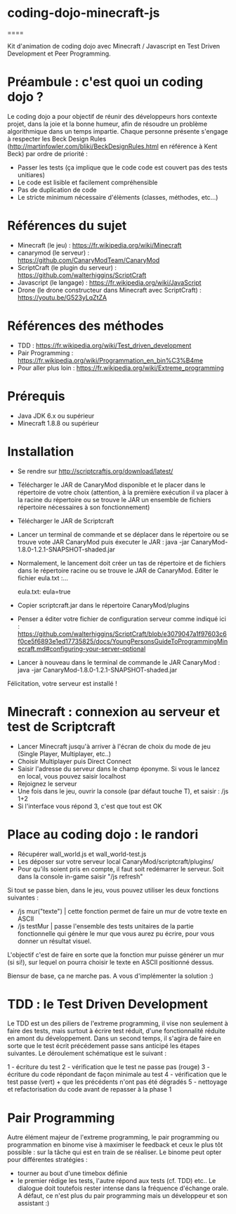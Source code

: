 # coding-dojo-minecraft-js

====

Kit d'animation de coding dojo avec Minecraft / Javascript en Test Driven Development et Peer Programming.

# Préambule : c'est quoi un coding dojo ?
Le coding dojo a pour objectif de réunir des développeurs hors contexte projet, dans la joie et la bonne humeur, afin de résoudre un problème algorithmique dans un temps impartie.
Chaque personne présente s'engage à respecter les Beck Design Rules (http://martinfowler.com/bliki/BeckDesignRules.html en référence à Kent Beck) par ordre de priorité :
* Passer les tests (ça implique que le code code est couvert pas des tests unitiares)
* Le code est lisible et facilement compréhensible
* Pas de duplication de code
* Le stricte minimum nécessaire d'élèments (classes, méthodes, etc...)


# Références du sujet
- Minecraft (le jeu) : https://fr.wikipedia.org/wiki/Minecraft
- canarymod (le serveur) : https://github.com/CanaryModTeam/CanaryMod
- ScriptCraft (le plugin du serveur) : https://github.com/walterhiggins/ScriptCraft
- Javascript (le langage) : https://fr.wikipedia.org/wiki/JavaScript
- Drone (le drone constructeur dans Minecraft avec ScriptCraft) : https://youtu.be/G523yLqZtZA

# Références des méthodes
- TDD : https://fr.wikipedia.org/wiki/Test_driven_development
- Pair Programming : https://fr.wikipedia.org/wiki/Programmation_en_bin%C3%B4me
- Pour aller plus loin : https://fr.wikipedia.org/wiki/Extreme_programming


# Prérequis
- Java JDK 6.x ou supérieur
- Minecraft 1.8.8 ou supérieur

# Installation
- Se rendre sur http://scriptcraftjs.org/download/latest/
- Télécharger le JAR de CanaryMod disponible et le placer dans le répertoire de votre choix (attention, à la première exécution il va placer à la racine du répertoire ou se trouve le JAR un ensemble de fichiers répertoire nécessaires à son fonctionnement)
- Télécharger le JAR de Scriptcraft
- Lancer un terminal de commande et se déplacer dans le répertoire ou se trouve vote JAR CanaryMod puis éxecuter le JAR :
      java -jar CanaryMod-1.8.0-1.2.1-SNAPSHOT-shaded.jar
- Normalement, le lancement doit créer un tas de répertoire et de fichiers dans le répertoire racine ou se trouve le JAR de CanaryMod. Editer le fichier eula.txt :&hellip;

    eula.txt:
      eula=true

- Copier scriptcraft.jar dans le répertoire CanaryMod/plugins
- Penser a éditer votre fichier de configuration serveur comme indiqué ici : https://github.com/walterhiggins/ScriptCraft/blob/e3079047a1f97603c6f0ce5f6893e1ed17735825/docs/YoungPersonsGuideToProgrammingMinecraft.md#configuring-your-server-optional
- Lancer à nouveau dans le terminal de commande le JAR CanaryMod :
      java -jar CanaryMod-1.8.0-1.2.1-SNAPSHOT-shaded.jar

Félicitation, votre serveur est installé !

# Minecraft : connexion au serveur et test de Scriptcraft
- Lancer Minecraft jusqu'à arriver à l'écran de choix du mode de jeu (Single Player, Multiplayer, etc..)
- Choisir Multiplayer puis Direct Connect
- Saisir l'adresse du serveur dans le champ éponyme. Si vous le lancez en local, vous pouvez saisir localhost
- Rejoignez le serveur
- Une fois dans le jeu, ouvrir la console (par défaut touche T), et saisir :
      /js 1+2
- Si l'interface vous répond 3, c'est que tout est OK

# Place au coding dojo : le randori
- Récupérer wall_world.js et wall_world-test.js
- Les déposer sur votre serveur local CanaryMod/scriptcraft/plugins/
- Pour qu'ils soient pris en compte, il faut soit redémarrer le serveur. Soit dans la console in-game saisir "/js refresh"

Si tout se passe bien, dans le jeu, vous pouvez utiliser les deux fonctions suivantes :
- /js mur("texte")  | cette fonction permet de faire un mur de votre texte en ASCII
- /js testMur     | passe l'ensemble des tests unitaires de la partie fonctionnelle qui génère le mur que vous aurez pu écrire, pour vous donner un résultat visuel.

L'objectif c'est de faire en sorte que la fonction mur puisse générer un mur (si si!), sur lequel on pourra choisir le texte en ASCII positionné dessus.

Biensur de base, ça ne marche pas. A vous d'implémenter la solution :)

# TDD : le Test Driven Development
Le TDD est un des piliers de l'extreme programming, il vise non seulement à faire des tests, mais surtout à écrire test réduit, d'une fonctionnalité réduite en amont du développement. Dans un second temps, il s'agira de faire en sorte que le test écrit précédement passe sans anticipé les étapes suivantes.
Le déroulement schématique est le suivant :

1 - écriture du test
2 - vérification que le test ne passe pas (rouge)
3 - écriture du code répondant de façon minimale au test
4 - vérification que le test passe (vert) + que les précédents n'ont pas été dégradés
5 - nettoyage et refactorisation du code avant de repasser à la phase 1

# Pair Programming
Autre élément majeur de l'extreme programming, le pair programming ou programmation en binome vise à maximiser le feedback et ceux le plus tôt possible : sur la tâche qui est en train de se réaliser. Le binome peut opter pour différentes stratégies :
- tourner au bout d'une timebox définie
- le premier rédige les tests, l'autre répond aux tests (cf. TDD)
etc..
Le dialogue doit toutefois rester intense dans la fréquence d'échange orale. A défaut, ce n'est plus du pair programming mais un développeur et son assistant :)
